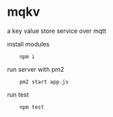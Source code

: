 # mqkv
a key value store service over mqtt


install modules
```
    npm i
```
run server with pm2
```
    pm2 start app.js
```

run test
```
    npm test
```
